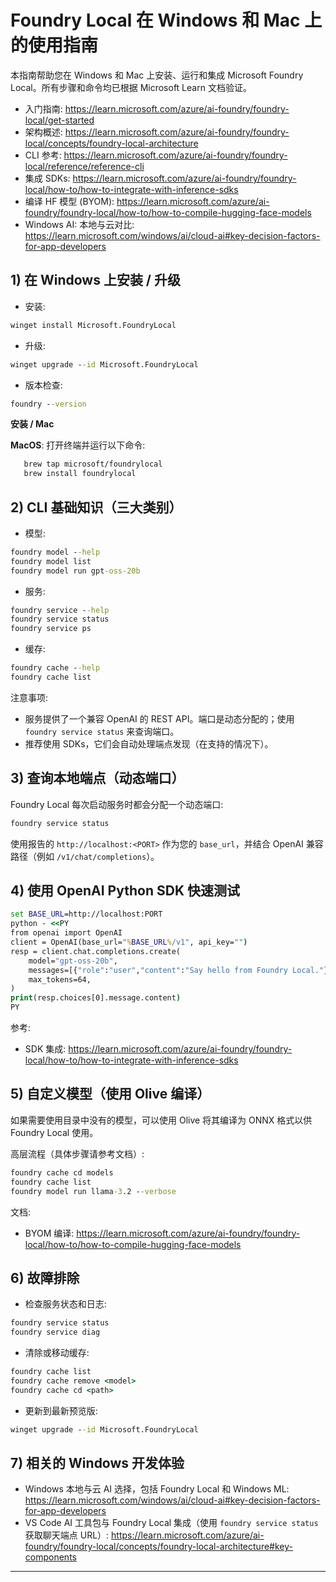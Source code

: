 <!--
CO_OP_TRANSLATOR_METADATA:
{
  "original_hash": "02b037f55de779607eb12edcc7a7fcf2",
  "translation_date": "2025-09-26T18:19:44+00:00",
  "source_file": "Module07/foundrylocal.md",
  "language_code": "zh"
}
-->
# Foundry Local 在 Windows 和 Mac 上的使用指南

本指南帮助您在 Windows 和 Mac 上安装、运行和集成 Microsoft Foundry Local。所有步骤和命令均已根据 Microsoft Learn 文档验证。

- 入门指南: https://learn.microsoft.com/azure/ai-foundry/foundry-local/get-started
- 架构概述: https://learn.microsoft.com/azure/ai-foundry/foundry-local/concepts/foundry-local-architecture
- CLI 参考: https://learn.microsoft.com/azure/ai-foundry/foundry-local/reference/reference-cli
- 集成 SDKs: https://learn.microsoft.com/azure/ai-foundry/foundry-local/how-to/how-to-integrate-with-inference-sdks
- 编译 HF 模型 (BYOM): https://learn.microsoft.com/azure/ai-foundry/foundry-local/how-to/how-to-compile-hugging-face-models
- Windows AI: 本地与云对比: https://learn.microsoft.com/windows/ai/cloud-ai#key-decision-factors-for-app-developers

## 1) 在 Windows 上安装 / 升级

- 安装:
```cmd
winget install Microsoft.FoundryLocal
```
- 升级:
```cmd
winget upgrade --id Microsoft.FoundryLocal
```
- 版本检查:
```cmd
foundry --version
```
     
**安装 / Mac**

**MacOS**: 
打开终端并运行以下命令:
```bash
   brew tap microsoft/foundrylocal
   brew install foundrylocal
```

## 2) CLI 基础知识（三大类别）

- 模型:
```cmd
foundry model --help
foundry model list
foundry model run gpt-oss-20b
```
- 服务:
```cmd
foundry service --help
foundry service status
foundry service ps
```
- 缓存:
```cmd
foundry cache --help
foundry cache list
```

注意事项:
- 服务提供了一个兼容 OpenAI 的 REST API。端口是动态分配的；使用 `foundry service status` 来查询端口。
- 推荐使用 SDKs，它们会自动处理端点发现（在支持的情况下）。

## 3) 查询本地端点（动态端口）

Foundry Local 每次启动服务时都会分配一个动态端口:
```cmd
foundry service status
```
使用报告的 `http://localhost:<PORT>` 作为您的 `base_url`，并结合 OpenAI 兼容路径（例如 `/v1/chat/completions`）。

## 4) 使用 OpenAI Python SDK 快速测试

```cmd
set BASE_URL=http://localhost:PORT
python - <<PY
from openai import OpenAI
client = OpenAI(base_url="%BASE_URL%/v1", api_key="")
resp = client.chat.completions.create(
    model="gpt-oss-20b",
    messages=[{"role":"user","content":"Say hello from Foundry Local."}],
    max_tokens=64,
)
print(resp.choices[0].message.content)
PY
```
参考:
- SDK 集成: https://learn.microsoft.com/azure/ai-foundry/foundry-local/how-to/how-to-integrate-with-inference-sdks

## 5) 自定义模型（使用 Olive 编译）

如果需要使用目录中没有的模型，可以使用 Olive 将其编译为 ONNX 格式以供 Foundry Local 使用。

高层流程（具体步骤请参考文档）:
```cmd
foundry cache cd models
foundry cache list
foundry model run llama-3.2 --verbose
```
文档:
- BYOM 编译: https://learn.microsoft.com/azure/ai-foundry/foundry-local/how-to/how-to-compile-hugging-face-models

## 6) 故障排除

- 检查服务状态和日志:
```cmd
foundry service status
foundry service diag
```
- 清除或移动缓存:
```cmd
foundry cache list
foundry cache remove <model>
foundry cache cd <path>
```
- 更新到最新预览版:
```cmd
winget upgrade --id Microsoft.FoundryLocal
```

## 7) 相关的 Windows 开发体验

- Windows 本地与云 AI 选择，包括 Foundry Local 和 Windows ML:
  https://learn.microsoft.com/windows/ai/cloud-ai#key-decision-factors-for-app-developers
- VS Code AI 工具包与 Foundry Local 集成（使用 `foundry service status` 获取聊天端点 URL）:
  https://learn.microsoft.com/azure/ai-foundry/foundry-local/concepts/foundry-local-architecture#key-components

---

